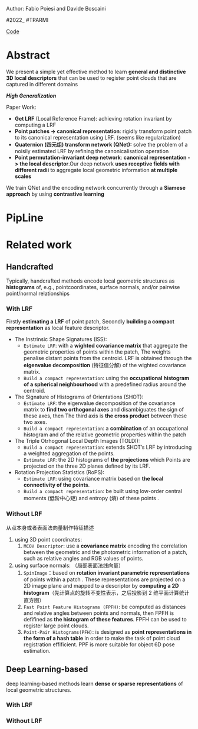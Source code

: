 Author: Fabio Poiesi and Davide Boscaini

#2022_  #TPARMI 

[Code](https://github.com/fabiopoiesi/gedi)

# Abstract

We present a simple yet effective method to learn **general and distinctive 3D local descriptors** that can be used to register point clouds that are captured in different domains

***High Generalization***

Paper Work:

- **Get LRF** (Local Reference Frame): achieving rotation invariant by computing a LRF
- **Point patches -> canonical representation**: rigidly transform point patch to its canonical representation using LRF. (seems like regularization)
- **Quaternion (四元组) transform network (QNet):** solve the problem of a noisily estimated LRF by refining the canonicalisation operation
- **Point permutation-invariant deep network**: **canonical representation -> the local descriptor**.Our deep network **uses receptive fields with different radii** to aggregate local geometric information **at multiple scales**

We train QNet and the encoding network concurrently through a **Siamese approach** by using **contrastive learning**

# PipLine

# Related work

## Handcrafted 

Typically, handcrafted methods encode local geometric structures as **histograms** of, e.g., pointcoordinates, surface normals, and/or pairwise point/normal relationships

### With LRF

Firstly **estimating a LRF** of point patch, Secondly **building a compact representation** as local feature descriptor.

- The Instrinsic Shape Signatures (ISS): 
	- `Estimate LRF`: with a **wighted covariance matrix** that aggregate the geometric properties of points within the patch, The weights penalise distant points from the centroid. LRF is obtained through the **eigenvalue decomposition** (特征值分解) of the wighted covariance matrix.
	- `Build a compact representation`: using the **occupational histogram of a spherical neighbourhood** with a predefined radius around the centroid.
- The Signature of Histograms of Orientations (SHOT): 
	- `Estimate LRF`: the eigenvalue decomposition of the covariance matrix to **find two orthogonal axes** and disambiguates the sign of these axes, then The third axis is **the cross product** between these two axes.
	- `Build a compact representation`: a **combination** of an occupational histogram and of the relative geometric properties within the patch
- The Triple Otrhogonal Local Depth Images (TOLDI):
	- `Build a compact representation`: extends SHOT’s LRF by introducing a weighted aggregation of the points.
	- `Estimate LRF`: the 2D histograms of **the projections** which Points are projected on the three 2D planes defined by its LRF.
- Rotation Projection Statistics (RoPS):
	- `Estimate LRF`: using covariance matrix based on **the local connectivity of the points**.
	- `Build a compact representation`: be built using low-order central moments (低阶中心矩) and entropy (熵) of these points .

### Without LRF

从点本身或者表面法向量制作特征描述

1. using 3D point coordinates:
	1.  `MCOV Descriptor`: use a **covariance matrix** encoding the correlation between the geometric and the photometric information of a patch, such as relative angles and RGB values of points.
2. using surface normals: （局部表面法线向量）
	1. `SpinImage`：based on **rotation invariant parametric representations** of points within a patch . These representations are projected on a 2D image plane and mapped to a descriptor by **computing a 2D histogram**（先计算点的旋转不变性表示，之后投影到 2 维平面计算统计直方图）
	2. `Fast Point Feature Histograms (FPFH)`: be computed as distances and relative angles between points and normals, then FPFH is defifined as **the histogram of these features**. FPFH can be used to register large point clouds.
	3. `Point-Pair Histograms(PFH)`: is designed as **point representations in the form of a hash table** in order to make the task of point cloud registration effificient. PPF is more suitable for object 6D pose estimation.

## Deep Learning-based

deep learning-based methods learn **dense or sparse representations** of local geometric structures. 

### With LRF

### Without LRF